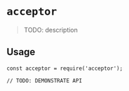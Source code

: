 # `acceptor`

> TODO: description

## Usage

```
const acceptor = require('acceptor');

// TODO: DEMONSTRATE API
```
